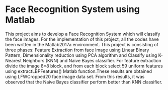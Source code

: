 # Face Recognition System using Matlab
This project aims to develop a Face Recognition System which will classify the face images. For the implementation of this project, all the codes have been written in the Matlab2017a environment. This project is consisting of three phases: Feature Extraction from face Image using Linear Binary Pattern, Dimensionality reduction using PCA algorithm and Classify using K-Nearest Neighbors (KNN) and Naive Bayes classifier. For feature extraction divide the image 8*8 block, and from each block select 59 uniform features using extractLBPFeatures() Matlab function.These results are obtained using LFWCropped20 face image data set. From this results, it was observed that the Naive Bayes classifier perform better than KNN classifier.
